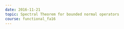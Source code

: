 ```yaml
---
date: 2016-11-21
topic: Spectral Theorem for bounded normal operators
course: functional_fa16
---
```


